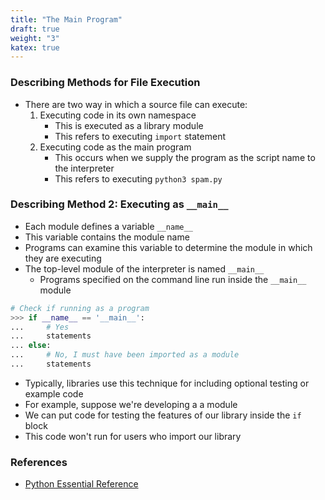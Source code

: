 ```yaml
---
title: "The Main Program"
draft: true
weight: "3"
katex: true
---
```


### Describing Methods for File Execution
- There are two way in which a source file can execute:
	1. Executing code in its own namespace
		- This is executed as a library module
		- This refers to executing `import` statement
	2. Executing code as the main program
		- This occurs when we supply the program as the script name to the interpreter
		- This refers to executing `python3 spam.py`

### Describing Method 2: Executing as `__main__`
- Each module defines a variable `__name__`
- This variable contains the module name
- Programs can examine this variable to determine the module in which they are executing
- The top-level module of the interpreter is named `__main__`
	- Programs specified on the command line run inside the `__main__` module

```python
# Check if running as a program
>>> if __name__ == '__main__':
...     # Yes
...     statements
... else:
...     # No, I must have been imported as a module
...     statements
``` 

- Typically, libraries use this technique for including optional testing or example code
- For example, suppose we're developing a a module
- We can put code for testing the features of our library inside the `if` block
- This code won't run for users who import our library

### References
- [Python Essential Reference](http://index-of.co.uk/Python/Python%20Essential%20Reference,%20Fourth%20Edition.pdf)
